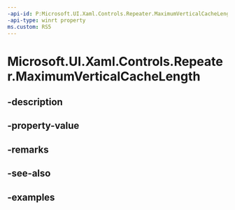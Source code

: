```yaml
---
-api-id: P:Microsoft.UI.Xaml.Controls.Repeater.MaximumVerticalCacheLength
-api-type: winrt property
ms.custom: RS5
---
```


<!-- Property syntax.
public double MaximumVerticalCacheLength { get;  set; }
-->

# Microsoft.UI.Xaml.Controls.Repeater.MaximumVerticalCacheLength

## -description

## -property-value

## -remarks

## -see-also

## -examples

